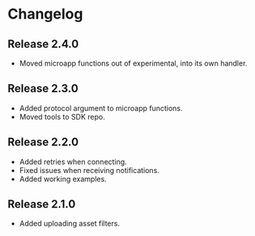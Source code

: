 # Changelog

## Release 2.4.0

- Moved microapp functions out of experimental, into its own handler.

## Release 2.3.0

- Added protocol argument to microapp functions.
- Moved tools to SDK repo.

## Release 2.2.0

- Added retries when connecting.
- Fixed issues when receiving notifications.
- Added working examples.

## Release 2.1.0

- Added uploading asset filters.
